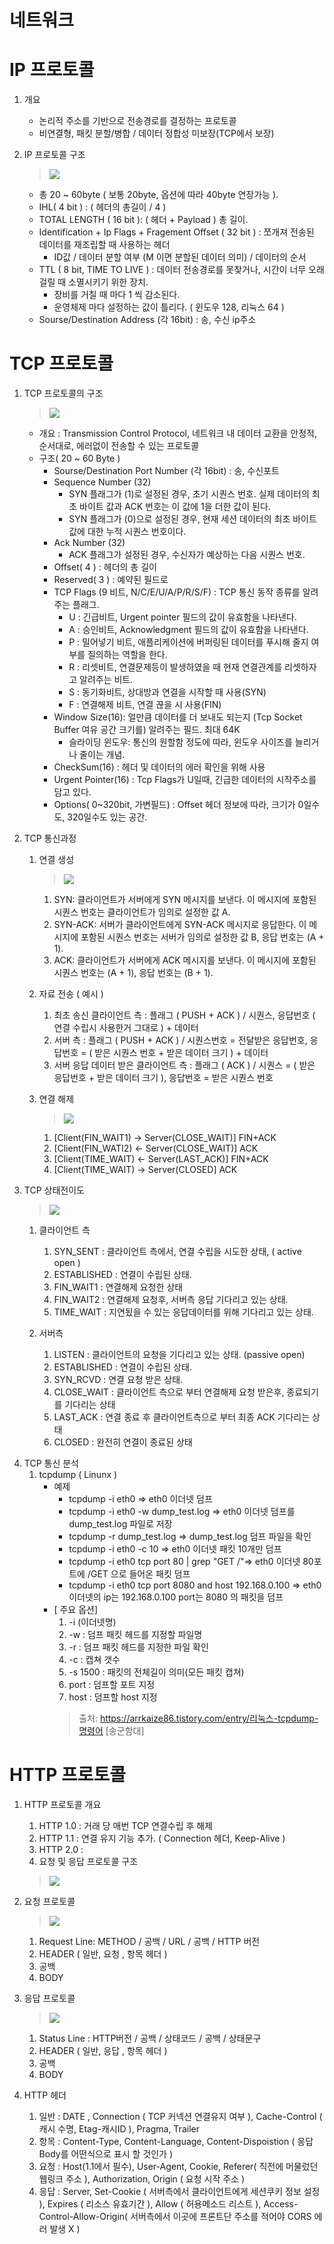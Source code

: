 # 네트워크 

# IP 프로토콜
1. 개요
    - 논리적 주소를 기반으로 전송경로를 결정하는 프로토콜
    - 비연결형, 패킷 분할/병합 / 데이터 정합성 미보장(TCP에서 보장)
    
2. IP 프로토콜 구조
    > <a href="#"><img src="https://t1.daumcdn.net/cfile/tistory/211CF14E56C96D411A"></a>
    - 총 20 ~ 60byte ( 보통 20byte, 옵션에 따라 40byte 연장가능 ).
    - IHL( 4 bit ) : ( 헤더의 총길이 / 4 )
    - TOTAL LENGTH ( 16 bit ): ( 헤더 + Payload ) 총 길이.
    - Identification + Ip Flags + Fragement Offset ( 32 bit ) : 쪼개져 전송된 데이터를 재조립할 때 사용하는 헤더
        - ID값 / 데이터 분할 여부 (M 이면 분할된 데이터 의미) / 데이터의 순서
    - TTL ( 8 bit, TIME TO LIVE ) : 데이터 전송경로를 못찾거나, 시간이 너무 오래 걸릴 때 소멸시키기 위한 장치.
        - 장비를 거칠 때 마다 1 씩 감소된다.
        - 운영체제 마다 설정하는 값이 틀리다. ( 윈도우 128, 리눅스 64 )
    - Sourse/Destination Address (각 16bit) : 송, 수신 ip주소
    
# TCP 프로토콜
1. TCP 프로토콜의 구조
    > <a href="#"><img src="http://www.ktword.co.kr/img_data/1889_1.JPG"></a>
    - 개요 : Transmission Control Protocol, 네트워크 내 데이터 교환을 안정적, 순서대로, 에러없이 전송할 수 있는 프로토콜
    - 구조( 20 ~ 60 Byte )
        - Sourse/Destination Port Number (각 16bit) : 송, 수신포트
        - Sequence Number (32)
            - SYN 플래그가 (1)로 설정된 경우, 초기 시퀀스 번호. 실제 데이터의 최초 바이트 값과 ACK 번호는 이 값에 1을 더한 값이 된다.
            - SYN 플래그가 (0)으로 설정된 경우, 현재 세션 데이터의 최초 바이트 값에 대한 누적 시퀀스 번호이다.
        - Ack Number (32)
            - ACK 플래그가 설정된 경우, 수신자가 예상하는 다음 시퀀스 번호.
        - Offset( 4 ) : 헤더의 총 길이
        - Reserved( 3 ) : 예약된 필드로 
        - TCP Flags (9 비트, N/C/E/U/A/P/R/S/F) : TCP 통신 동작 종류를 알려주는 플래그.
            - U : 긴급비트, Urgent pointer 필드의 값이 유효함을 나타낸다.
            - A : 승인비트, Acknowledgment 필드의 값이 유효함을 나타낸다.
            - P : 밀어넣기 비트, 애플리케이션에 버퍼링된 데이터를 푸시해 줄지 여부를 질의하는 역할을 한다.
            - R : 리셋비트, 연결문제등이 발생하였을 때 현재 연결관계를 리셋하자고 알려주는 비트.
            - S : 동기화비트, 상대방과 연결을 시작할 때 사용(SYN)
            - F : 연결해제 비트, 연결 끊을 시 사용(FIN)
        - Window Size(16): 얼만큼 데이터를 더 보내도 되는지 (Tcp Socket Buffer 여유 공간 크기를) 알려주는 필드. 최대 64K
            - 슬라이딩 윈도우: 통신의 원할함 정도에 따라, 윈도우 사이즈를 늘리거나 줄이는 개념.
        - CheckSum(16) : 헤더 및 데이터의 에러 확인을 위해 사용
        - Urgent Pointer(16) : Tcp Flags가 U일때, 긴급한 데이터의 시작주소를 담고 있다.
        - Options( 0~320bit, 가변필드) : Offset 헤더 정보에 따라, 크기가 0일수도, 320일수도 있는 공간.
        
2. TCP 통신과정
    1. 연결 생성
        > <a href="#"><img src="https://github.com/WeareSoft/tech-interview/blob/master/contents/images/3-way-handshaking.png"></a>
        1. SYN: 클라이언트가 서버에게 SYN 메시지를 보낸다. 이 메시지에 포함된 시퀀스 번호는 클라이언트가 임의로 설정한 값 A.
        2. SYN-ACK: 서버가 클라이언트에게 SYN-ACK 메시지로 응답한다. 이 메시지에 포함된 시퀀스 번호는 서버가 임의로 설정한 값 B, 응답 번호는 (A + 1).
        3. ACK: 클라이언트가 서버에게 ACK 메시지를 보낸다. 이 메시지에 포함된 시퀀스 번호는 (A + 1), 응답 번호는 (B + 1).
    
    2. 자료 전송 ( 예시 )
        1. 최초 송신 클라이언트 측 : 플래그 ( PUSH + ACK ) / 시퀀스, 응답번호 ( 연결 수립시 사용한거 그대로 ) + 데이터
        2. 서버 측 : 플래그 ( PUSH + ACK ) / 시퀀스번호 = 전달받은 응답번호, 응답번호 = ( 받은 시퀀스 번호 + 받은 데이터 크기 ) + 데이터
        3. 서버 응답 데이터 받은 클라이언트 측 : 플래그 ( ACK ) / 시퀀스 = ( 받은 응답번호 + 받은 데이터 크기 ), 응답번호 = 받은 시퀀스 번호 
    
    3. 연결 해제
        > <a href="#"><img src="https://github.com/WeareSoft/tech-interview/blob/master/contents/images/4-way-handshaking.png"></a>
        1. [Client(FIN_WAIT1) -> Server(CLOSE_WAIT)] FIN+ACK
        2. [Client(FIN_WATI2) <- Server(CLOSE_WAIT)] ACK
        3. [Client(TIME_WAIT) <- Server(LAST_ACK)] FIN+ACK
        4. [Client(TIME_WAIT) -> Server(CLOSED] ACK
   
3. TCP 상태전이도
    > <a href="#"><img src="https://image3.slideserve.com/7080583/slide10-l.jpg"></a>
     1. 클라이언트 측
        1. SYN_SENT : 클라이언트 측에서, 연결 수립을 시도한 상태, ( active open )
        2. ESTABLISHED : 연결이 수립된 상태.
        3. FIN_WAIT1 : 연결해제 요청한 상태
        4. FIN_WAIT2 : 연결해제 요청후, 서버측 응답 기다리고 있는 상태.
        5. TIME_WAIT : 지연됬을 수 있는 응답데이터를 위해 기다리고 있는 상태.
        
     2. 서버측
        1. LISTEN : 클라이언트의 요청을 기다리고 있는 상태. (passive open)
        2. ESTABLISHED : 연결이 수립된 상태.
        3. SYN_RCVD : 연결 요청 받은 상태.
        4. CLOSE_WAIT : 클라이언트 측으로 부터 연결해제 요청 받은후, 종료되기를 기다리는 상태
        5. LAST_ACK : 연결 종료 후 클라이언트측으로 부터 최종 ACK 기다리는 상태
        6. CLOSED : 완전히 연결이 종료된 상태
>
4. TCP 통신 분석
    1. tcpdump ( Linunx )
        - 예제
            - tcpdump -i eth0 => eth0 이더넷 덤프
            - tcpdump -i eth0 -w dump_test.log => eth0 이더넷 덤프를 dump_test.log 파일로 저장
            - tcpdump -r dump_test.log => dump_test.log 덤프 파일을 확인
            - tcpdump -i eth0 -c 10 => eth0 이더넷 패킷 10개만 덤프
            - tcpdump -i eth0 tcp port 80 | grep "GET /"=> eth0 이더넷 80포트에 /GET 으로 들어온 패킷 덤프
            - tcpdump -i eth0 tcp port 8080 and host 192.168.0.100 => eth0 이더넷의 ip는 192.168.0.100 port는 8080 의 패킷을 덤프
        - [ 주요 옵션]
            1. -i (이더넷명)
            2. -w : 덤프 패킷 헤드를 지정할 파일명
            3. -r : 덤프 패킷 헤드를 지정한 파일 확인
            4. -c : 캡쳐 갯수
            5. -s 1500 : 패킷의 전체길이 의미(모든 패킷 캡쳐)
            6. port : 덤프할 포트 지정
            7. host : 덤프할 host 지정
            > 출처: https://arrkaize86.tistory.com/entry/리눅스-tcpdump-명령어 [송군함대]

# HTTP 프로토콜
1. HTTP 프로토콜 개요
    1. HTTP 1.0 : 거래 당 매번 TCP 연결수립 후 해제
    2. HTTP 1.1 : 연결 유지 기능 추가. ( Connection 헤더, Keep-Alive )
    3. HTTP 2.0 : 
    4. 요청 및 응답 프로토콜 구조
    > <a href="#"><img src="https://lh3.googleusercontent.com/proxy/HfNBiweGakLdsNa0zHbp1NAXQ8yn2syyfT_gPCG_wol9ed1jp0N1dHfla3DwIMVYVHPh0Imr6GbKoQEcehod7idb8A"></a>
   
2. 요청 프로토콜
    > <a href="#"><img src="https://lh3.googleusercontent.com/proxy/I-a1XXsN92z6PxvyJuxc_OJOEZB4yXM4Je6_ytGRhILjOKbZVFPJuD0LLkXW0ivvrOShZF7cPcE0P3_6uj5jus6-ISNCXvL2t-p0QUbzzQgJzMMtCQsQ5kt-GDK8gNBNK4Ig1Lc1hwkGF7MoWy3aRsyRDLwSO1nnSXXIk_feXPND9fad9MkK"></a>
    1. Request Line: METHOD / 공백 / URL / 공백 / HTTP 버전
    2. HEADER ( 일반, 요청 , 항목 헤더 )
    3. 공백
    4. BODY

3. 응답 프로토콜
    > <a href="#"><img src="https://media.vlpt.us/images/dnjscksdn98/post/42caeb0f-83f0-41e3-bfc7-ad169dbed518/http_response.png"></a>
    1. Status Line : HTTP버전 / 공백 / 상태코드 / 공백 / 상태문구 
    2. HEADER ( 일반, 응답 , 항목 헤더 )
    3. 공백
    4. BODY

4. HTTP 헤더
    1. 일반 : DATE , Connection ( TCP 커넥션 연결유지 여부 ), Cache-Control ( 캐시 수명, Etag-캐시ID ), Pragma, Trailer
    2. 항목 : Content-Type, Content-Language, Content-Dispoistion ( 응답 Body를 어떤식으로 표시 할 것인가 )
    3. 요청 : Host(1.1에서 필수), User-Agent, Cookie, Referer( 직전에 머물렀던 웹링크 주소 ), Authorization, Origin ( 요청 시작 주소 )
    4. 응답 : Server, Set-Cookie ( 서버측에서 클라이언트에게 세션쿠키 정보 설정 ), Expires ( 리소스 유효기간 ), Allow ( 허용메소드 리스트 ), Access-Control-Allow-Origin( 서버측에서 이곳에 프론트단 주소를 적어야 CORS 에러 발생 X )
